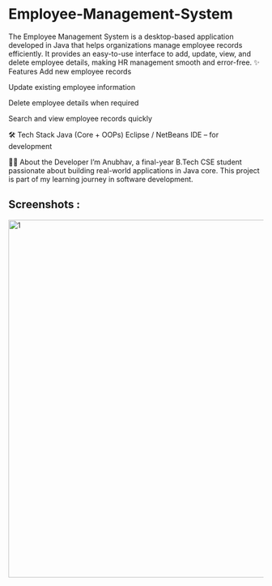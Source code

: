 # Employee-Management-System
The Employee Management System is a desktop-based application developed in Java that helps organizations manage employee records efficiently. It provides an easy-to-use interface to add, update, view, and delete employee details, making HR management smooth and error-free.
✨ Features
Add new employee records

Update existing employee information

Delete employee details when required

Search and view employee records quickly

🛠 Tech Stack
Java (Core + OOPs)
Eclipse / NetBeans IDE – for development

🙋‍♂️ About the Developer
I’m Anubhav, a final-year B.Tech CSE student passionate about building real-world applications in Java core. This project is part of my learning journey in software development.

## Screenshots :

<img width="905" height="707" alt="1" src="https://github.com/user-attachments/assets/186bfb20-4692-4db8-94f7-2e57d6bf3489" />
